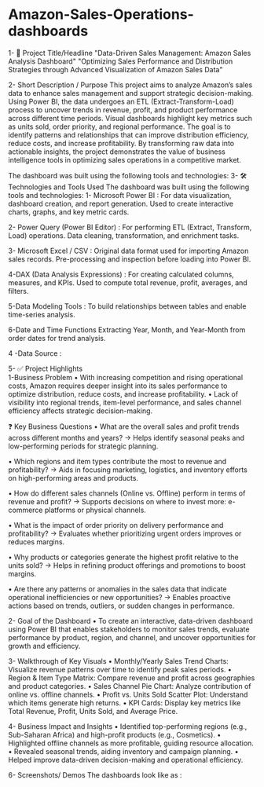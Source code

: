 # Amazon-Sales-Operations-dashboards

1- 🎯 Project Title/Headline
"Data-Driven Sales Management: Amazon Sales Analysis Dashboard"
"Optimizing Sales Performance and Distribution Strategies through Advanced Visualization of Amazon Sales Data"

2- Short Description / Purpose
This project aims to analyze Amazon’s sales data to enhance sales management and support strategic decision-making. Using Power BI, the data undergoes an ETL (Extract-Transform-Load) process to uncover trends in revenue, profit, and product performance across different time periods. Visual dashboards highlight key metrics such as units sold, order priority, and regional performance. The goal is to identify patterns and relationships that can improve distribution efficiency, reduce costs, and increase profitability. By transforming raw data into actionable insights, the project demonstrates the value of business intelligence tools in optimizing sales operations in a competitive market.


The dashboard was built using the following tools and technologies:
3- 🛠️ Technologies and Tools Used
The dashboard was built using the following tools and technologies:
1- Microsoft Power BI :
         For data visualization, dashboard creation, and report generation.
         Used to create interactive charts, graphs, and key metric cards.

2- Power Query (Power BI Editor) :
         For performing ETL (Extract, Transform, Load) operations.
         Data cleaning, transformation, and enrichment tasks.

3- Microsoft Excel / CSV :
         Original data format used for importing Amazon sales records.
         Pre-processing and inspection before loading into Power BI.

4-DAX (Data Analysis Expressions) :
         For creating calculated columns, measures, and KPIs.
         Used to compute total revenue, profit, averages, and filters.

5-Data Modeling Tools :
         To build relationships between tables and enable time-series analysis.

6-Date and Time Functions
        Extracting Year, Month, and Year-Month from order dates for trend analysis.

4 -Data Source :        

5- ✅ Project Highlights  
  1-Business Problem
     •  With increasing competition and rising operational costs, Amazon requires deeper insight into its sales performance to optimize distribution, reduce costs, and 
        increase profitability.
     •  Lack of visibility into regional trends, item-level performance, and sales channel efficiency affects strategic decision-making.

❓ Key Business Questions
•   What are the overall sales and profit trends across different months and years?
       → Helps identify seasonal peaks and low-performing periods for strategic planning.

•   Which regions and item types contribute the most to revenue and profitability?
       → Aids in focusing marketing, logistics, and inventory efforts on high-performing areas and products.

•   How do different sales channels (Online vs. Offline) perform in terms of revenue and profit?
       → Supports decisions on where to invest more: e-commerce platforms or physical channels.

•   What is the impact of order priority on delivery performance and profitability?
      → Evaluates whether prioritizing urgent orders improves or reduces margins.

•   Why products or categories generate the highest profit relative to the units sold?
      → Helps in refining product offerings and promotions to boost margins.

•   Are there any patterns or anomalies in the sales data that indicate operational inefficiencies or new opportunities?
      → Enables proactive actions based on trends, outliers, or sudden changes in performance.


2- Goal of the Dashboard
    •  To create an interactive, data-driven dashboard using Power BI that enables stakeholders to monitor sales trends, evaluate performance by product, region, and 
       channel, and uncover opportunities for growth and efficiency.

3- Walkthrough of Key Visuals
     •  Monthly/Yearly Sales Trend Charts: Visualize revenue patterns over time to identify peak sales periods.
     •  Region & Item Type Matrix: Compare revenue and profit across geographies and product categories.
     •  Sales Channel Pie Chart: Analyze contribution of online vs. offline channels.
     •  Profit vs. Units Sold Scatter Plot: Understand which items generate high returns.
     • KPI Cards: Display key metrics like Total Revenue, Profit, Units Sold, and Average Price.

4- Business Impact and Insights
     •   Identified top-performing regions (e.g., Sub-Saharan Africa) and high-profit products (e.g., Cosmetics).
     •   Highlighted offline channels as more profitable, guiding resource allocation.
     •   Revealed seasonal trends, aiding inventory and campaign planning.
     •   Helped improve data-driven decision-making and operational efficiency.

6- Screenshots/ Demos
The dashboards look like as : 
     
